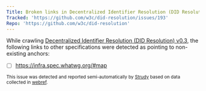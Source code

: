 ```yaml
---
Title: Broken links in Decentralized Identifier Resolution (DID Resolution) v0.3
Tracked: 'https://github.com/w3c/did-resolution/issues/193'
Repo: 'https://github.com/w3c/did-resolution'
---
```


While crawling [Decentralized Identifier Resolution (DID Resolution) v0.3](https://w3c.github.io/did-resolution/), the following links to other specifications were detected as pointing to non-existing anchors:
* [ ] https://infra.spec.whatwg.org/#map

<sub>This issue was detected and reported semi-automatically by [Strudy](https://github.com/w3c/strudy/) based on data collected in [webref](https://github.com/w3c/webref/).</sub>
